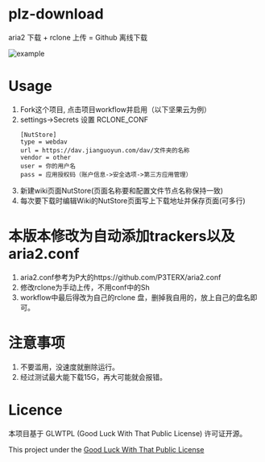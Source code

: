 # plz-download
aria2 下载 + rclone 上传 = Github 离线下载

![example](https://raw.githubusercontent.com/ame-yu/plz-download/main/docs/example.gif)
# Usage
1. Fork这个项目, 点击项目workflow并启用（以下坚果云为例）
2. settings->Secrets 设置 RCLONE_CONF
    ```
    [NutStore]
    type = webdav
    url = https://dav.jianguoyun.com/dav/文件夹的名称
    vendor = other
    user = 你的用户名
    pass = 应用授权码（账户信息->安全选项->第三方应用管理）
    ```
3. 新建wiki页面NutStore(页面名称要和配置文件节点名称保持一致)
4. 每次要下载时编辑Wiki的NutStore页面写上下载地址并保存页面(可多行)

# 本版本修改为自动添加trackers以及aria2.conf
1. aria2.conf参考为P大的https://github.com/P3TERX/aria2.conf
2. 修改rclone为手动上传，不用conf中的Sh
3. workflow中最后得改为自己的rclone 盘，删掉我自用的，放上自己的盘名即可。

# 注意事项
1. 不要滥用，没速度就删除运行。
2. 经过测试最大能下载15G，再大可能就会报错。

# Licence
本项目基于 GLWTPL (Good Luck With That Public License) 许可证开源。

This project under the [Good Luck With That Public License](https://github.com/me-shaon/GLWTPL)



